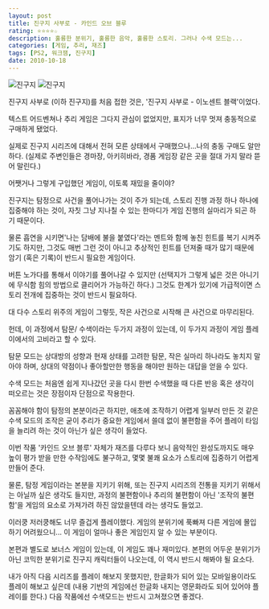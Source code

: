 ```yaml
---
layout: post
title: 진구지 사부로 - 카인드 오브 블루
rating: ⭐️⭐️⭐️⭐️☆
description: 훌륭한 분위기, 훌륭한 음악, 훌륭한 스토리. 그러나 수색 모드는...
categories: [게임, 추리, 재즈]
tags: [PS2, 워크잼, 진구지]
date: 2010-10-18
---
```


![진구지](../../review/img/2010/jinguji_kind_of_blue_01.jpg)
![진구지](../../review/img/2010/jinguji_kind_of_blue_02.jpg)

진구지 사부로 (이하 진구지)를 처음 접한 것은, '진구지 사부로 - 이노센트 블랙'이었다.

텍스트 어드벤쳐나 추리 게임은 그다지 관심이 없었지만, 표지가 너무 멋져 충동적으로 구매하게 됐었다.

실제로 진구지 시리즈에 대해서 전혀 모른 상태에서 구매했으나...나의 충동 구매도 알만하다. (실제로 주변인들은 경마장, 아키히바라, 경품 게임장 같은 곳을 절대 가지 말라 뜯어 말린다.)

어쨋거나 그렇게 구입했던 게임이, 이토록 재밌을 줄이야?

진구지는 탐정으로 사건을 풀어나가는 것이 주가 되는데, 스토리 진행 과정 하나 하나에 집중해야 하는 것이, 자칫 그냥 지나칠 수 있는 한마디가 게임 진행의 실마리가 되곤 하기 때문이다.

물론 흡연을 시키면'나는 담배에 불을 붙였다'라는 멘트와 함께 놓친 힌트를 복기 시켜주기도 하지만, 그것도 매번 그런 것이 아니고 추상적인 힌트를 던져줄 때가 많기 때문에 암기 (혹은 기록)이 반드시 필요한 게임이다.

버튼 노가다를 통해서 이야기를 풀어나갈 수 있지만 (선택지가 그렇게 넓은 것은 아니기에 무식함 힘의 방법으로 클리어가 가능하긴 하다.) 그것도 한계가 있기에 가급적이면 스토리 전개에 집중하는 것이 반드시 필요하다.

대 다수 스토리 위주의 게임이 그렇듯, 작은 사건으로 시작해 큰 사건으로 마무리된다.

헌데, 이 과정에서 탐문/ 수색이라는 두가지 과정이 있는데, 이 두가지 과정이 게임 플레이에서의 고비라고 할 수 있다.

탐문 모드는 상대방의 성향과 현재 상태를 고려한 탐문, 작은 실마리 하나라도 놓치지 말아야 하며, 상대의 약점이나 좋아할만한 행동을 해야만 원하는 대답을 얻을 수 있다.

수색 모드는 처음엔 쉽게 지나갔던 곳을 다시 한번 수색했을 때 다른 반응 혹은 생각이 떠오르는 것은 장점이자 단점으로 작용한다.

꼼꼼해야 함이 탐정의 본분이라곤 하지만, 애초에 조작하기 어렵게 일부러 만든 것 같은 수색 모드의 조작은 굳이 추리가 중요한 게임에서 쓸데 없이 불편함을 주어 플레이 타임을 늘리려 하는 것이 아닌가 싶은 생각이 들었다.

이번 작품 '카인드 오브 블루' 자체가 재즈를 다루다 보니 음악적인 완성도까지도 매우 높이 평가 받을 만한 수작임에도 불구하고, 몇몇 불쾌 요소가 스토리에 집중하기 어렵게 만들어 준다.

물론, 탐정 게임이라는 본분을 지키기 위해, 또는 진구지 시리즈의 전통을 지키기 위해서는 아닐까 싶은 생각도 들지만, 과정의 불편함이나 추리의 불편함이 아닌 '조작의 불편함'을 게임의 요소로 가져가려 하진 않았을텐데 라는 생각도 들었고.

이러쿵 저러쿵해도 너무 즐겁게 플레이했다. 게임의 분위기에 푹빠져 다른 게임에 몰입하기 어려웠으니... 이 게임이 얼마나 좋은 게임인지 알 수 있는 부분이다.

본편과 별도로 보너스 게임이 있는데, 이 게임도 꽤나 재미있다. 본편의 어두운 분위기가 아닌 코믹한 분위기로 진구지 캐릭터들이 나오는데, 이 역시 반드시 해봐야 될 요소다.

내가 아직 다음 시리즈를 플레이 해보지 못했지만, 한글화가 되어 있는 모바일용이라도 플레이 해보고 싶은데 (내용 기반의 게임에선 한글화 내지는 영문화라도 되어 있어야 플레이를 한다.) 다음 작품에선 수색모드는 반드시 고쳐졌으면 좋겠다.
